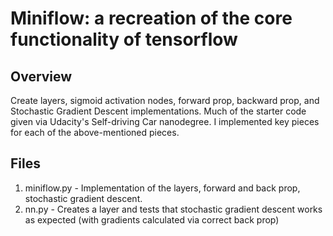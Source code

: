 # Miniflow: a recreation of the core functionality of tensorflow #

## Overview ##
Create layers, sigmoid activation nodes, forward prop, backward prop, and Stochastic Gradient Descent implementations. Much of the starter code given via Udacity's Self-driving Car nanodegree. I implemented key pieces for each of the above-mentioned pieces.


## Files ##
1. miniflow.py - Implementation of the layers, forward and back prop, stochastic gradient descent.
1. nn.py - Creates a layer and tests that stochastic gradient descent works as expected (with gradients calculated via correct back prop)
